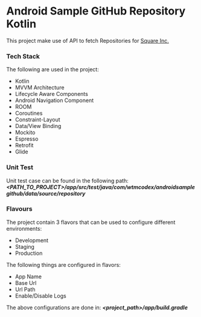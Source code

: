 # Android Sample GitHub Repository Kotlin
This project make use of API to fetch Repositories for  [Square Inc.](https://api.github.com/orgs/square/repos)

### Tech Stack
The following are used in the project:
-  Kotlin
-  MVVM Architecture
-  Lifecycle Aware Components
-  Android Navigation Component
-  ROOM
-  Coroutines
-  Constraint-Layout
-  Data/View Binding
-  Mockito
-  Espresso
-  Retrofit
-  Glide

### Unit Test
Unit test case can be found in the following path:
**_<PATH_TO_PROJECT>/app/src/test/java/com/wtmcodex/androidsamplegithub/data/source/repository_**

### Flavours
The project contain 3 flavors that can be used to configure different environments:
- Development
- Staging
- Production

The following things are configured in flavors:
- App Name
- Base Url
- Url Path
- Enable/Disable Logs

The above configurations are done in:
**_<project_path>/app/build.gradle_**


